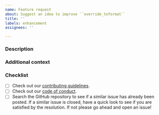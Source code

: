 ```yaml
---
name: Feature request
about: Suggest an idea to improve ``override_toformat``
title: ''
labels: enhancement
assignees: ''

---
```


### Description
<!-- Provide a general description of the feature you would like. -->
<!-- If you want to, you can suggest a draft design or API. -->
<!-- This way we have a deeper discussion on the feature. -->


### Additional context
<!-- Add any other context or screenshots about the feature request here. -->
<!-- This part is optional. -->


### Checklist

- [ ] Check out our [contributing guidelines](https://github.com/astropy/astropy/blob/master/CONTRIBUTING.md).
- [ ] Check out our [code of conduct](https://github.com/astropy/astropy/blob/master/CODE_OF_CONDUCT.md).
- [ ] Search the GitHub repository to see if a similar issue has already been posted. If a similar issue is closed, have a quick look to see if you are satisfied by the resolution. If not please go ahead and open an issue!
